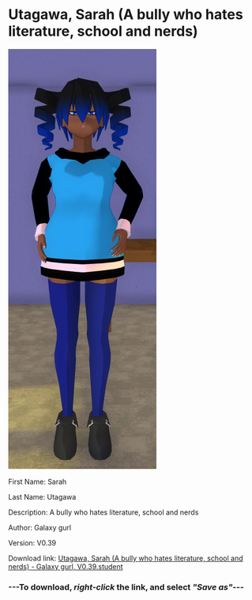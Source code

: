 # Utagawa, Sarah (A bully who hates literature, school and nerds)

<img src = "https://raw.githubusercontent.com/Arbiter1223/Daigaku-Gurashi-Custom-Students/master/Students/Files/Utagawa%2C%20Sarah%20(A%20bully%20who%20hates%20literature%2C%20school%20and%20nerds).png">

First Name: Sarah

Last Name: Utagawa

Description: A bully who hates literature, school and nerds

Author: Galaxy gurl

Version: V0.39

Download link: <a href="https://raw.githubusercontent.com/Arbiter1223/Daigaku-Gurashi-Custom-Students/master/Students/Files/Utagawa%2C%20Sarah%20(A%20bully%20who%20hates%20literature%2C%20school%20and%20nerds)%20-%20Galaxy%20gurl%2C%20V0.39.student">Utagawa, Sarah (A bully who hates literature, school and nerds) - Galaxy gurl, V0.39.student</a>

### ---**To download, _right-click_ the link, and select _"Save as"_**---
